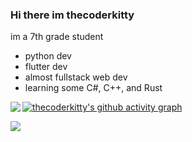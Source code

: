 ### Hi there im thecoderkitty

im a 7th grade student

- python dev
- flutter dev
- almost fullstack web dev
- learning some C#, C++, and Rust


[![thecoderkitty's github activity graph](https://activity-graph.herokuapp.com/graph?username=thecoderkitty&bg_color=565676&color=5f6fab&line=4c5e9e&point=2a3251&area=true&hide_border=true)](https://github.com/ashutosh00710/github-readme-activity-graph)
<img align="left" src="https://github-readme-stats.vercel.app/api?username=thecoderkitty&count_private=true&include_all_commits=true&show_icons=true&hide_border=true&theme=radical"/>

<img align="left" src="https://github-readme-stats.vercel.app/api/top-langs/?username=thecoderkitty&layout=compact&card_width=250&hide_border=true&theme=radical"/>
